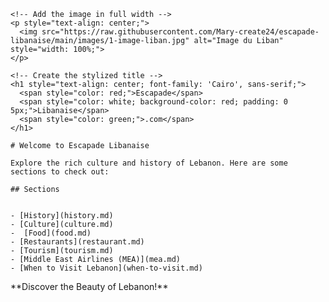 <html>
    <head>
        <link rel="stylesheet" href="style.css">
        <link href="https://fonts.googleapis.com/css2?family=Cairo:wght@700&display=swap" rel="stylesheet">
    </head>
    
    <!-- Add the image in full width -->
    <p style="text-align: center;">
      <img src="https://raw.githubusercontent.com/Mary-create24/escapade-libanaise/main/images/1-image-liban.jpg" alt="Image du Liban" style="width: 100%;">
    </p>
    
    <!-- Create the stylized title -->
    <h1 style="text-align: center; font-family: 'Cairo', sans-serif;">
      <span style="color: red;">Escapade</span>
      <span style="color: white; background-color: red; padding: 0 5px;">Libanaise</span>
      <span style="color: green;">.com</span>
    </h1>
    
    # Welcome to Escapade Libanaise
    
    Explore the rich culture and history of Lebanon. Here are some sections to check out:
    
    ## Sections
    
    
    - [History](history.md)
    - [Culture](culture.md)
    -  [Food](food.md)
    - [Restaurants](restaurant.md)
    - [Tourism](tourism.md)
    - [Middle East Airlines (MEA)](mea.md)
    - [When to Visit Lebanon](when-to-visit.md)

</html>
**Discover the Beauty of Lebanon!**
